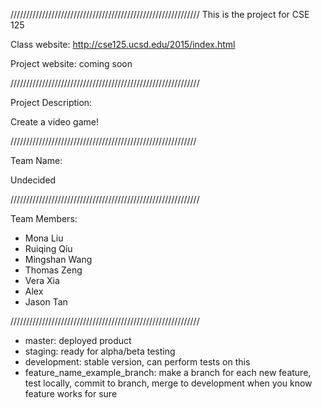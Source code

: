 ////////////////////////////////////////////////////////////
This is the project for CSE 125

Class website: http://cse125.ucsd.edu/2015/index.html

Project website: coming soon

////////////////////////////////////////////////////////////

Project Description:

Create a video game!

///////////////////////////////////////////////////////////

Team Name:

Undecided

////////////////////////////////////////////////////////////

Team Members: 

- Mona Liu
- Ruiqing Qiu
- Mingshan Wang
- Thomas Zeng
- Vera Xia
- Alex
- Jason Tan

////////////////////////////////////////////////////////////


- master: deployed product
- staging: ready for alpha/beta testing
- development: stable version, can perform tests on this
- feature_name_example_branch: make a branch for each new 
  feature, test locally, commit to branch, merge to 
  development when you know feature works for sure